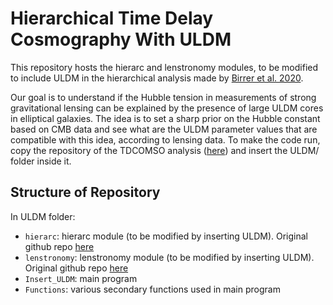 Hierarchical Time Delay Cosmography With ULDM 
=======================

This repository hosts the hierarc and lenstronomy modules, to be modified to include ULDM in the hierarchical analysis made by [Birrer et al. 2020](https://arxiv.org/abs/2007.02941).

Our goal is to understand if the Hubble tension in measurements of strong gravitational lensing can be explained by the presence of large ULDM cores in elliptical galaxies. The idea is to set a sharp prior on the Hubble constant based on CMB data and see what are the ULDM parameter values that are compatible with this idea, according to lensing data. To make the code run, copy the repository of the TDCOMSO analysis ([here](https://github.com/TDCOSMO/hierarchy_analysis_2020_public)) and insert the ULDM/ folder inside it.

 Structure of Repository
------------------------
In ULDM folder:
* ``hierarc``: hierarc module (to be modified by inserting ULDM). Original github repo [here](https://github.com/sibirrer/hierArc)
* ``lenstronomy``: lenstronomy module (to be modified by inserting ULDM). Original github repo [here](https://github.com/sibirrer/lenstronomy)
* ``Insert_ULDM``: main program
* ``Functions``: various secondary functions used in main program

